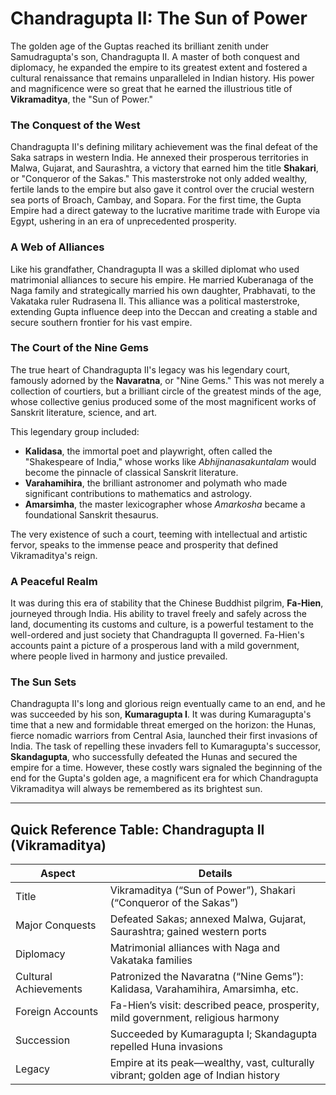 # Chandragupta II: The Sun of Power

The golden age of the Guptas reached its brilliant zenith under Samudragupta's son, Chandragupta II. A master of both conquest and diplomacy, he expanded the empire to its greatest extent and fostered a cultural renaissance that remains unparalleled in Indian history. His power and magnificence were so great that he earned the illustrious title of **Vikramaditya**, the "Sun of Power."

### The Conquest of the West
Chandragupta II's defining military achievement was the final defeat of the Saka satraps in western India. He annexed their prosperous territories in Malwa, Gujarat, and Saurashtra, a victory that earned him the title **Shakari**, or "Conqueror of the Sakas." This masterstroke not only added wealthy, fertile lands to the empire but also gave it control over the crucial western sea ports of Broach, Cambay, and Sopara. For the first time, the Gupta Empire had a direct gateway to the lucrative maritime trade with Europe via Egypt, ushering in an era of unprecedented prosperity.

### A Web of Alliances
Like his grandfather, Chandragupta II was a skilled diplomat who used matrimonial alliances to secure his empire. He married Kuberanaga of the Naga family and strategically married his own daughter, Prabhavati, to the Vakataka ruler Rudrasena II. This alliance was a political masterstroke, extending Gupta influence deep into the Deccan and creating a stable and secure southern frontier for his vast empire.

### The Court of the Nine Gems
The true heart of Chandragupta II's legacy was his legendary court, famously adorned by the **Navaratna**, or "Nine Gems." This was not merely a collection of courtiers, but a brilliant circle of the greatest minds of the age, whose collective genius produced some of the most magnificent works of Sanskrit literature, science, and art.

This legendary group included:
- **Kalidasa**, the immortal poet and playwright, often called the "Shakespeare of India," whose works like *Abhijnanasakuntalam* would become the pinnacle of classical Sanskrit literature.
- **Varahamihira**, the brilliant astronomer and polymath who made significant contributions to mathematics and astrology.
- **Amarsimha**, the master lexicographer whose *Amarkosha* became a foundational Sanskrit thesaurus.

The very existence of such a court, teeming with intellectual and artistic fervor, speaks to the immense peace and prosperity that defined Vikramaditya's reign.

### A Peaceful Realm
It was during this era of stability that the Chinese Buddhist pilgrim, **Fa-Hien**, journeyed through India. His ability to travel freely and safely across the land, documenting its customs and culture, is a powerful testament to the well-ordered and just society that Chandragupta II governed. Fa-Hien's accounts paint a picture of a prosperous land with a mild government, where people lived in harmony and justice prevailed.

### The Sun Sets
Chandragupta II's long and glorious reign eventually came to an end, and he was succeeded by his son, **Kumaragupta I**. It was during Kumaragupta's time that a new and formidable threat emerged on the horizon: the Hunas, fierce nomadic warriors from Central Asia, launched their first invasions of India. The task of repelling these invaders fell to Kumaragupta's successor, **Skandagupta**, who successfully defeated the Hunas and secured the empire for a time. However, these costly wars signaled the beginning of the end for the Gupta's golden age, a magnificent era for which Chandragupta Vikramaditya will always be remembered as its brightest sun.

---

## Quick Reference Table: Chandragupta II (Vikramaditya)

| Aspect                | Details                                                                                 |
|-----------------------|----------------------------------------------------------------------------------------|
| Title                 | Vikramaditya (“Sun of Power”), Shakari (“Conqueror of the Sakas”)                      |
| Major Conquests       | Defeated Sakas; annexed Malwa, Gujarat, Saurashtra; gained western ports               |
| Diplomacy             | Matrimonial alliances with Naga and Vakataka families                                  |
| Cultural Achievements | Patronized the Navaratna (“Nine Gems”): Kalidasa, Varahamihira, Amarsimha, etc.        |
| Foreign Accounts      | Fa-Hien’s visit: described peace, prosperity, mild government, religious harmony        |
| Succession            | Succeeded by Kumaragupta I; Skandagupta repelled Huna invasions                        |
| Legacy                | Empire at its peak—wealthy, vast, culturally vibrant; golden age of Indian history      |

